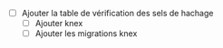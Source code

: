 - [ ] Ajouter la table de vérification des sels de hachage
  - [ ] Ajouter knex
  - [ ] Ajouter les migrations knex

